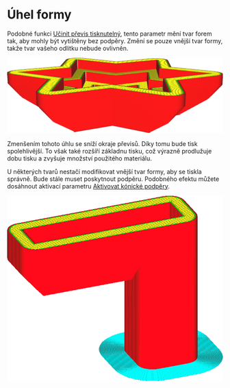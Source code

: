 Úhel formy
====
Podobné funkci [Učinit převis tisknutelný](../experimental/conical_overhang_enabled.md), tento parametr mění tvar forem tak, aby mohly být vytištěny bez podpěry. Změní se pouze vnější tvar formy, takže tvar vašeho odlitku nebude ovlivněn.

![Úhel 40 stupňů umožňuje, aby spodní strana této formy byla vytištěna bez potřeby podpěry](../../../articles/images/mold_angle.png)

Zmenšením tohoto úhlu se sníží okraje převisů. Díky tomu bude tisk spolehlivější. To však také rozšíří základnu tisku, což výrazně prodlužuje dobu tisku a zvyšuje množství použitého materiálu.

U některých tvarů nestačí modifikovat vnější tvar formy, aby se tiskla správně. Bude stále muset poskytnout podpěru. Podobného efektu můžete dosáhnout aktivací parametru [Aktivovat kónické podpěry](../experimental/support_conical_enabled.md).

![Tato forma stále potřebuje podpěru](../../../articles/images/mold_needs_support.png)